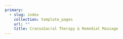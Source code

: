 ```yaml
---
primary:
  - slug: index
    collection: template_pages
    url: ""
    title: CranioSacral Therapy & Remedial Massage
---
```

